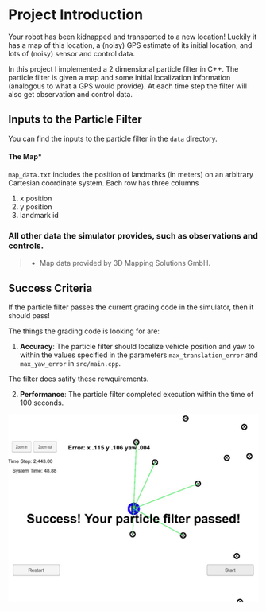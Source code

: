 # Project Introduction
Your robot has been kidnapped and transported to a new location! Luckily it has a map of this location, a (noisy) GPS estimate of its initial location, and lots of (noisy) sensor and control data.

In this project I implemented a 2 dimensional particle filter in C++. The particle filter is given a map and some initial localization information (analogous to what a GPS would provide). At each time step the filter will also get observation and control data. 

## Inputs to the Particle Filter
You can find the inputs to the particle filter in the `data` directory. 

#### The Map*
`map_data.txt` includes the position of landmarks (in meters) on an arbitrary Cartesian coordinate system. Each row has three columns
1. x position
2. y position
3. landmark id

### All other data the simulator provides, such as observations and controls.

> * Map data provided by 3D Mapping Solutions GmbH.

## Success Criteria
If the particle filter passes the current grading code in the simulator, then it should pass! 

The things the grading code is looking for are:

1. **Accuracy**: The particle filter should localize vehicle position and yaw to within the values specified in the parameters `max_translation_error` and `max_yaw_error` in `src/main.cpp`.

The filter does satify these rewquirements.

2. **Performance**: The particle filter completed execution within the time of 100 seconds.

![Kidnapped](/images/Kidnapped.jpg)




